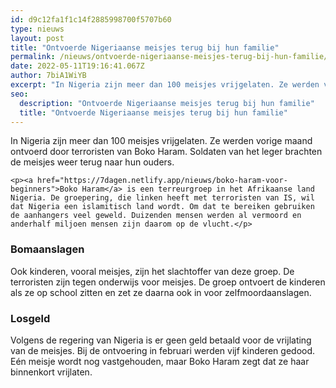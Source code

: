 ```yaml
---
id: d9c12fa1f1c14f2885998700f5707b60
type: nieuws
layout: post
title: "Ontvoerde Nigeriaanse meisjes terug bij hun familie"
permalink: /nieuws/ontvoerde-nigeriaanse-meisjes-terug-bij-hun-familie/
date: 2022-05-11T19:16:41.067Z
author: 7biA1WiYB
excerpt: "In Nigeria zijn meer dan 100 meisjes vrijgelaten. Ze werden vorige maand ontvoerd door terroristen van Boko Haram. Soldaten van het leger brachten de meisjes weer terug naar hun ouders.  "
seo:
  description: "Ontvoerde Nigeriaanse meisjes terug bij hun familie"
  title: "Ontvoerde Nigeriaanse meisjes terug bij hun familie"
---
```

In Nigeria zijn meer dan 100 meisjes vrijgelaten. Ze werden vorige maand ontvoerd door terroristen van Boko Haram. Soldaten van het leger brachten de meisjes weer terug naar hun ouders.  

    <p><a href="https://7dagen.netlify.app/nieuws/boko-haram-voor-beginners">Boko Haram</a> is een terreurgroep in het Afrikaanse land Nigeria. De groepering, die linken heeft met terroristen van IS, wil dat Nigeria een islamitisch land wordt. Om dat te bereiken gebruiken de aanhangers veel geweld. Duizenden mensen werden al vermoord en anderhalf miljoen mensen zijn daarom op de vlucht.</p>
<h3>Bomaanslagen</h3>
<p>Ook kinderen, vooral meisjes, zijn het slachtoffer van deze groep. De terroristen zijn tegen onderwijs voor meisjes. De groep ontvoert de kinderen als ze op school zitten en zet ze daarna ook in voor zelfmoordaanslagen.</p>
<h3>Losgeld</h3>
<p>Volgens de regering van Nigeria is er geen geld betaald voor de vrijlating van de meisjes. Bij de ontvoering in februari werden vijf kinderen gedood. Eén meisje wordt nog vastgehouden, maar Boko Haram zegt dat ze haar binnenkort vrijlaten.</p>  
